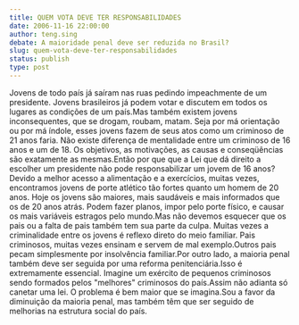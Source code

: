 ```yaml
---
title: QUEM VOTA DEVE TER RESPONSABILIDADES
date: 2006-11-16 22:00:00
author: teng.sing
debate: A maioridade penal deve ser reduzida no Brasil?
slug: quem-vota-deve-ter-responsabilidades
status: publish 
type: post
---
```


Jovens de todo país já saíram nas ruas pedindo impeachmente de um presidente. Jovens brasileiros já podem votar e discutem em todos os lugares as condições de um país.Mas também existem jovens inconsequentes, que se drogam, roubam, matam. Seja por má orientação ou por má índole, esses jovens fazem de seus atos como um criminoso de 21 anos faria. Não existe diferença de mentalidade entre um criminoso de 16 anos e um de 18. Os objetivos, as motivações, as causas e conseqüências são exatamente as mesmas.Então por que que a Lei que dá direito a escolher um presidente não pode responsabilizar um jovem de 16 anos?Devido a melhor acesso a alimentação e a exercícios, muitas vezes, encontramos jovens de porte atlético tão fortes quanto um homem de 20 anos. Hoje os jovens são maiores, mais saudáveis e mais informados que os de 20 anos atrás. Podem fazer planos, impor pelo porte físico, e causar os mais variáveis estragos pelo mundo.Mas não devemos esquecer que os pais ou a falta de pais também tem sua parte da culpa. Muitas vezes a criminalidade entre os jovens é reflexo direto do meio familiar. Pais criminosos, muitas vezes ensinam e servem de mal exemplo.Outros pais pecam simplesmente por insolvência familiar.Por outro lado, a maioria penal também deve ser seguida por uma reforma penitenciária.Isso é extremamente essencial. Imagine um exército de pequenos criminosos sendo formados pelos "melhores" criminosos do país.Assim não adianta só canetar uma lei. O problema é bem maior que se imagina.Sou a favor da diminuição da maioria penal, mas também têm que ser seguido de melhorias na estrutura social do país.
